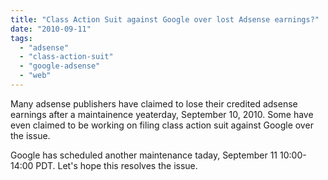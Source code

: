 ```yaml
---
title: "Class Action Suit against Google over lost Adsense earnings?"
date: "2010-09-11"
tags: 
  - "adsense"
  - "class-action-suit"
  - "google-adsense"
  - "web"
---
```


Many adsense publishers have claimed to lose their credited adsense earnings after a maintainence yeaterday, September 10, 2010. Some have even claimed to be working on filing class action suit against Google over the issue.

Google has scheduled another maintenance taday, September 11 10:00-14:00 PDT. Let's hope this resolves the issue.
